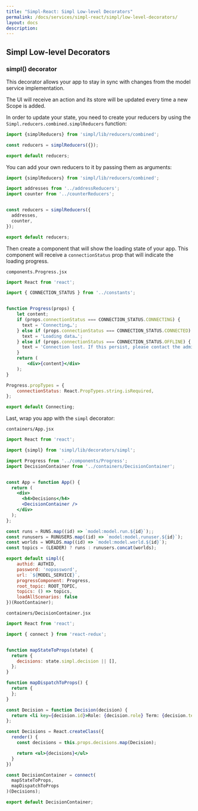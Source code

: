 ```yaml
---
title: "Simpl-React: Simpl Low-level Decorators"
permalink: /docs/services/simpl-react/simpl/low-level-decorators/
layout: docs
description:
---
```


## Simpl Low-level Decorators

### simpl() decorator

This decorator allows your app to stay in sync with changes from the model service implementation.

The UI will receive an action and its store will be updated every time a new Scope is added.

In order to update your state, you need to create your reducers by using the `Simpl.reducers.combined.simplReducers` function:

```js
import {simplReducers} from 'simpl/lib/reducers/combined';

const reducers = simplReducers({});

export default reducers;
```

You can add your own reducers to it by passing them as arguments:

```js
import {simplReducers} from 'simpl/lib/reducers/combined';

import addresses from '../addressReducers';
import counter from '../counterReducers';


const reducers = simplReducers({
  addresses,
  counter,
});

export default reducers;
```

Then create a component that will show the loading state of your app. This component will receive a `connectionStatus` prop that will indicate the loading progress.

`components.Progress.jsx`

```jsx
import React from 'react';

import { CONNECTION_STATUS } from '../constants';


function Progress(props) {
    let content;
    if (props.connectionStatus === CONNECTION_STATUS.CONNECTING) {
      text = 'Connecting…';
    } else if (props.connectionStatus === CONNECTION_STATUS.CONNECTED) {
      text = 'Loading data…';
    } else if (props.connectionStatus === CONNECTION_STATUS.OFFLINE) {
      text = 'Connection lost. If this persist, please contact the administrator.';
    }
    return (
        <div>{content}</div>
    );
}

Progress.propTypes = {
    connectionStatus: React.PropTypes.string.isRequired,
};

export default Connecting;
```

Last, wrap you app with the `simpl` decorator:

`containers/App.jsx`

```jsx
import React from 'react';

import {simpl} from 'simpl/lib/decorators/simpl';

import Progress from '../components/Progress';
import DecisionContainer from '../containers/DecisionContainer';


const App = function App() {
  return (
    <div>
      <h4>Decisions</h4>
      <DecisionContainer />
    </div>
  );
};

const runs = RUNS.map((id) => `model:model.run.${id}`);;
const runusers = RUNUSERS.map((id) => `model:model.runuser.${id}`);
const worlds = WORLDS.map((id) => `model:model.world.${id}`);
const topics = (LEADER) ? runs : runusers.concat(worlds);

export default simpl({
    authid: AUTHID,
    password: 'nopassword',
    url: `${MODEL_SERVICE}`,
    progressComponent: Progress,
    root_topic: ROOT_TOPIC,
    topics: () => topics,
    loadAllScenarios: false
})(RootContainer);

```

`containers/DecisionContainer.jsx`

```jsx
import React from 'react';

import { connect } from 'react-redux';


function mapStateToProps(state) {
  return {
    decisions: state.simpl.decision || [],
  };
}

function mapDispatchToProps() {
  return {
  };
}

const Decision = function Decision(decision) {
  return <li key={decision.id}>Role: {decision.role} Term: {decision.term}</li>;
};

const Decisions = React.createClass({
  render() {
    const decisions = this.props.decisions.map(Decision);

    return <ul>{decisions}</ul>
  }
})

const DecisionContainer = connect(
  mapStateToProps,
  mapDispatchToProps
)(Decisions);

export default DecisionContainer;
```
